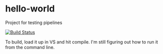 # hello-world
Project for testing pipelines

[![Build Status](https://dev.azure.com/JonHutchings/JonHutchings/_apis/build/status/JonHutchings.hello-world)](https://dev.azure.com/JonHutchings/JonHutchings/_build/latest?definitionId=1)

To build, load it up in VS and hit compile.
I'm still figuring out how to run it from the command line.

